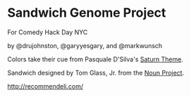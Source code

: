 # Sandwich Genome Project

For Comedy Hack Day NYC

by @drujohnston, @garyyesgary, and @markwunsch

Colors take their cue from Pasquale D'Silva's [Saturn Theme](https://github.com/psql/saturn-colors).

Sandwich designed by Tom Glass, Jr. from the [Noun Project](http://thenounproject.com/term/sandwich/13443/).

http://recommendeli.com/
